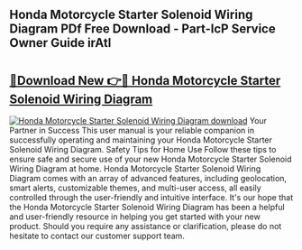 ## Honda Motorcycle Starter Solenoid Wiring Diagram PDf Free Download - Part-lcP Service Owner Guide irAtl

# <h2><a href="http://dfna5rk.blite.top/?on=Honda+Motorcycle+Starter+Solenoid+Wiring+Diagram">🔗Download New 👉🔴 Honda Motorcycle Starter Solenoid Wiring Diagram</a></h2>

[![Honda Motorcycle Starter Solenoid Wiring Diagram download](https://i.imgur.com/lujVjoI.png)](http://dfna5rk.blite.top/?on=Honda+Motorcycle+Starter+Solenoid+Wiring+Diagram)
Your Partner in Success This user manual is your reliable companion in successfully operating and maintaining your Honda Motorcycle Starter Solenoid Wiring Diagram. Safety Tips for Home Use Follow these tips to ensure safe and secure use of your new Honda Motorcycle Starter Solenoid Wiring Diagram at home. Honda Motorcycle Starter Solenoid Wiring Diagram comes with an array of advanced features, including geolocation, smart alerts, customizable themes, and multi-user access, all easily controlled through the user-friendly and intuitive interface. It's our hope that the Honda Motorcycle Starter Solenoid Wiring Diagram has been a helpful and user-friendly resource in helping you get started with your new product. Should you require any assistance or clarification, please do not hesitate to contact our customer support team.
